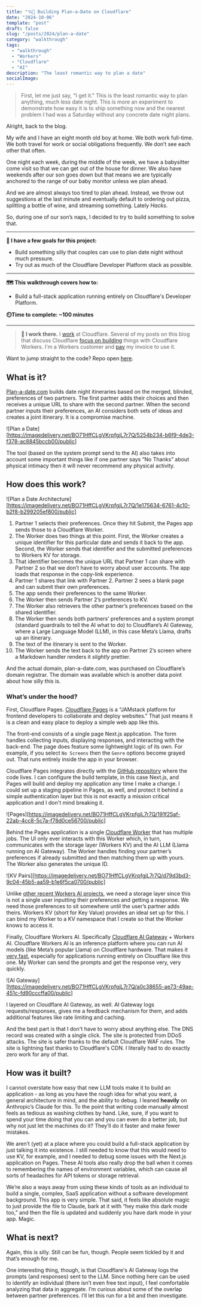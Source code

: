 ```yaml
---
title: "💘🤖 Building Plan-a-Date on Cloudflare"
date: "2024-10-06"
template: "post"
draft: false
slug: "/posts/2024/plan-a-date"
category: "walkthrough"
tags:
  - "walkthrough"
  - "Workers"
  - "Cloudflare"
  - "AI"
description: "The least romantic way to plan a date"
socialImage:
---
```


>First, let me just say, "I get it." This is the least romantic way to plan anything, much less date night. This is more an experiment to demonstrate how easy it is to ship something now and the nearest problem I had was a Saturday without any concrete date night plans.

Alright, back to the blog.

My wife and I have an eight month old boy at home. We both work full-time. We both travel for work or social obligations frequently. We don’t see each other that often.

One night each week, during the middle of the week, we have a babysitter come visit so that we can get out of the house for dinner. We also have weekends after our son goes down but that means we are typically anchored to the range of our baby monitor unless we plan ahead.

And we are almost always too tired to plan ahead. Instead, we throw out suggestions at the last minute and eventually default to ordering out pizza, splitting a bottle of wine, and streaming something. Lately *Hacks*.

So, during one of our son’s naps, I decided to try to build something to solve that.

---

**🎯 I have a few goals for this project:**

* Build something silly that couples can use to plan date night without much pressure.
* Try out as much of the Cloudflare Developer Platform stack as possible.

---

**🗺️ This walkthrough covers how to:**

* Build a full-stack application running entirely on Cloudflare's Developer Platform.

**⏲️Time to complete: ~100 minutes**

---

> **👔 I work there.** I [work](https://www.linkedin.com/in/samrhea/) at Cloudflare. Several of my posts on this blog that discuss Cloudflare [focus on building](https://blog.samrhea.com/tag/workers/) things with Cloudflare Workers. I'm a Workers customer and [pay](https://twitter.com/LakeAustinBlvd/status/1200380340382191617) my invoice to use it.

Want to jump straight to the code? Repo open [here](https://github.com/TownLake/DateNight).

## What is it?

[Plan-a-date.com](https://plan-a-date.com/) builds date night itineraries based on the merged, blinded, preferences of two partners. The first partner adds their choices and then receives a unique URL to share with the second partner. When the second partner inputs their preferences, an AI considers both sets of ideas and creates a joint itinerary. It is a compromise machine.

![Plan a Date][https://imagedelivery.net/BO71HffCLgVKrpfgjL7r7Q/5254b234-b6f9-4de3-f378-ac8845bccb00/public]

The tool (based on the system prompt send to the AI) also takes into account some important things like if one partner says “No Thanks” about physical intimacy then it will never recommend any physical activity.

## How does this work?

![Plan a Date Architecture][https://imagedelivery.net/BO71HffCLgVKrpfgjL7r7Q/1e175634-6761-4c10-b2f8-b299205ef800/public]

1. Partner 1 selects their preferences. Once they hit Submit, the Pages app sends those to a Cloudflare Worker.  
2. The Worker does two things at this point. First, the Worker creates a unique identifier for this particular date and sends it back to the app. Second, the Worker sends that identifier and the submitted preferences to Workers KV for storage.  
3. That identifier becomes the unique URL that Partner 1 can share with Partner 2 so that we don’t have to worry about user accounts. The app loads that response in the copy-link experience.  
4. Partner 1 shares that link with Partner 2\. Partner 2 sees a blank page and can submit their own preferences.  
5. The app sends their preferences to the same Worker.  
6. The Worker then sends Partner 2’s preferences to KV.  
7. The Worker also retrievers the other partner’s preferences based on the shared identifier.  
8. The Worker then sends both partners’ preferences and a system prompt (standard guardrails to tell the AI what to do) to Cloudflare’s AI Gateway, where a Large Language Model (LLM), in this case Meta’s Llama, drafts up an itinerary.  
9. The text of the itinerary is sent to the Worker.  
10. The Worker sends the text back to the app on Partner 2’s screen where a Markdown handler renders it *slightly* prettier.

And the actual domain, plan-a-date.com, was purchased on Cloudflare’s domain registrar. The domain was available which is another data point about how silly this is.

### What’s under the hood?

First, Cloudflare Pages. [Cloudflare Pages](https://pages.cloudflare.com/) is a “JAMstack platform for frontend developers to collaborate and deploy websites.” That just means it is a clean and easy place to deploy a simple web app like this.

The front-end consists of a single page Next.js application. The form handles collecting inputs, displaying responses, and interacting with the back-end. The page does feature some lightweight logic of its own. For example, if you select `No Screens` then the `Genre` options become grayed out. That runs entirely inside the app in your browser.

Cloudflare Pages integrates directly with the [GitHub repository](https://github.com/TownLake/DateNight) where the code lives. I can configure the build template, in this case Next.js, and Pages will build and deploy my application any time I make a change. I could set up a staging pipeline in Pages, as well, and protect it behind a simple authentication layer but this is not exactly a mission critical application and I don't mind breaking it.

![Pages][https://imagedelivery.net/BO71HffCLgVKrpfgjL7r7Q/191f25af-22ab-4cc8-5c7a-f78d0ce56700/public]

Behind the Pages application is a single [Cloudflare Worker](https://workers.cloudflare.com/) that has multiple jobs. The UI only ever interacts with this Worker which, in turn, communicates with the storage layer (Workers KV) and the AI LLM (Llama running on AI Gateway). The Worker handles finding your partner’s preferences if already submitted and then matching them up with yours. The Worker also generates the unique ID.

![KV Pairs][https://imagedelivery.net/BO71HffCLgVKrpfgjL7r7Q/d79d3bd3-9c04-45b5-aa59-b1e6f5ca0700/public]

Unlike [other recent Workers AI projects](https://lisbon-ai.samrhea.com/), we need a storage layer since this is not a single user inputting their preferences and getting a response. We need those preferences to sit somewhere until the user’s partner adds theirs. Workers KV (short for Key Value) provides an ideal set up for this. I can bind my Worker to a KV namespace that I create so that the Worker knows to access it.

Finally, Cloudflare Workers AI. Specifically [Cloudflare AI Gateway](https://developers.cloudflare.com/ai-gateway/) \+ Workers AI. Cloudflare Workers AI is an inference platform where you can run AI models (like Meta’s popular Llama) on Cloudflare hardware. That makes it [very fast](https://blog.cloudflare.com/workers-ai-bigger-better-faster), especially for applications running entirely on Cloudflare like this one. My Worker can send the prompts and get the response very, very quickly.

![AI Gateway][https://imagedelivery.net/BO71HffCLgVKrpfgjL7r7Q/a0c38655-ae73-49ae-451c-fd90cccffa00/public]

I layered on Cloudflare AI Gateway, as well. AI Gateway logs requests/responses, gives me a feedback mechanism for them, and adds additional features like rate limiting and caching.

And the best part is that I don't have to worry about anything else. The DNS record was created with a single click. The site is protected from DDoS attacks. The site is safer thanks to the default Cloudflare WAF rules. The site is lightning fast thanks to Cloudflare's CDN. I literally had to do exactly zero work for any of that.

## How was it built?

I cannot overstate how easy that new LLM tools make it to build an application - as long as you have the rough idea for what you want, a general architecture in mind, and the ability to debug. I leaned **heavily** on Anthropic’s Claude for this. To the point that writing code manually almost feels as tedious as washing clothes by hand. Like, sure, if you want to spend your time doing that you can and you can even do a better job, but why not just let the machines do it? They’ll do it faster and make fewer mistakes.

We aren’t (yet) at a place where you could build a full-stack application by just talking it into existence. I still needed to know that this would need to use KV, for example, and I needed to debug some issues with the Next.js application on Pages. These AI tools also really drop the ball when it comes to remembering the names of environment variables, which can cause all sorts of headaches for API tokens or storage retrieval.

We’re also a ways away from using these kinds of tools as an individual to build a single, complex, SaaS application without a software development background. This app is very simple. That said, it feels like absolute magic to just provide the file to Claude, bark at it with “hey make this dark mode too,” and then the file is updated and suddenly you have dark mode in your app. Magic.

## What is next?

Again, this is silly. Still can be fun, though. People seem tickled by it and that’s enough for me.

One interesting thing, though, is that Cloudflare's AI Gateway logs the prompts (and responses) sent to the LLM. Since nothing here can be used to identify an individual (there isn’t even free text input), I feel comfortable analyzing that data in aggregate. I’m curious about some of the overlap between partner preferences. I’ll let this run for a bit and then investigate.
